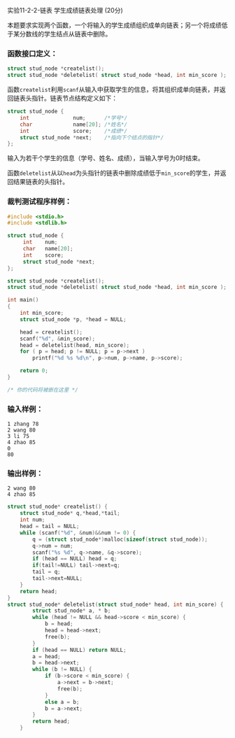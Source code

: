 实验11-2-2-链表 学生成绩链表处理 (20分)

本题要求实现两个函数，一个将输入的学生成绩组织成单向链表；另一个将成绩低于某分数线的学生结点从链表中删除。

### 函数接口定义：

```c++
struct stud_node *createlist();
struct stud_node *deletelist( struct stud_node *head, int min_score );
```

函数`createlist`利用`scanf`从输入中获取学生的信息，将其组织成单向链表，并返回链表头指针。链表节点结构定义如下：

```c++
struct stud_node {
    int              num;      /*学号*/
    char             name[20]; /*姓名*/
    int              score;    /*成绩*/
    struct stud_node *next;    /*指向下个结点的指针*/
};
```

输入为若干个学生的信息（学号、姓名、成绩），当输入学号为0时结束。

函数`deletelist`从以`head`为头指针的链表中删除成绩低于`min_score`的学生，并返回结果链表的头指针。

### 裁判测试程序样例：

```c++
#include <stdio.h>
#include <stdlib.h>

struct stud_node {
     int    num;
     char   name[20];
     int    score;
     struct stud_node *next;
};

struct stud_node *createlist();
struct stud_node *deletelist( struct stud_node *head, int min_score );

int main()
{
    int min_score;
    struct stud_node *p, *head = NULL;

    head = createlist();
    scanf("%d", &min_score);
    head = deletelist(head, min_score);
    for ( p = head; p != NULL; p = p->next )
        printf("%d %s %d\n", p->num, p->name, p->score);

    return 0;
}

/* 你的代码将被嵌在这里 */
```

### 输入样例：

```in
1 zhang 78
2 wang 80
3 li 75
4 zhao 85
0
80
```

### 输出样例：

```out
2 wang 80
4 zhao 85
```



```c++
struct stud_node* createlist() {
	struct stud_node* q,*head,*tail;
	int num;
	head = tail = NULL;
	while (scanf("%d", &num)&&num != 0) {
		q = (struct stud_node*)malloc(sizeof(struct stud_node));
		q->num = num;
		scanf("%s %d", q->name, &q->score);
		if (head == NULL) head = q;
		if(tail!=NULL) tail->next=q;
		tail = q;
        tail->next=NULL;
	}
	return head;
}
struct stud_node* deletelist(struct stud_node* head, int min_score) {
		struct stud_node* a, * b;
		while (head != NULL && head->score < min_score) {
			b = head;
			head = head->next;
			free(b);
		}
		if (head == NULL) return NULL;
		a = head;
		b = head->next;
		while (b != NULL) {
			if (b->score < min_score) {
				a->next = b->next;
				free(b);
			}
			else a = b;
			b = a->next;
		}
		return head;
	}
```

